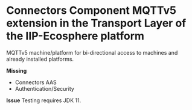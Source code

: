 # Connectors Component MQTTv5 extension in the Transport Layer of the IIP-Ecosphere platform

MQTTv5 machine/platform for bi-directional access to machines and already installed platforms.  

**Missing**
- Connectors AAS 
- Authentication/Security

**Issue**
Testing requires JDK 11.